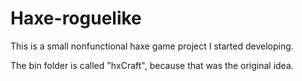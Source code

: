 # Haxe-roguelike

This is a small nonfunctional haxe game project I started developing.

The bin folder is called "hxCraft", because that was the original idea.
